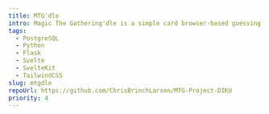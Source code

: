 ```yaml
---
title: MTG'dle
intro: Magic The Gathering'dle is a simple card browser-based guessing game inspired by LoLdle. It was made as part of the course "Databases and information systems" at the University of Copenhagen.
tags:
  - PostgreSQL
  - Python
  - Flask
  - Svelte
  - SvelteKit
  - TailwindCSS
slug: mtgdle
repoUrl: https://github.com/ChrisBrinchLarsen/MTG-Project-DIKU
priority: 4
---
```

